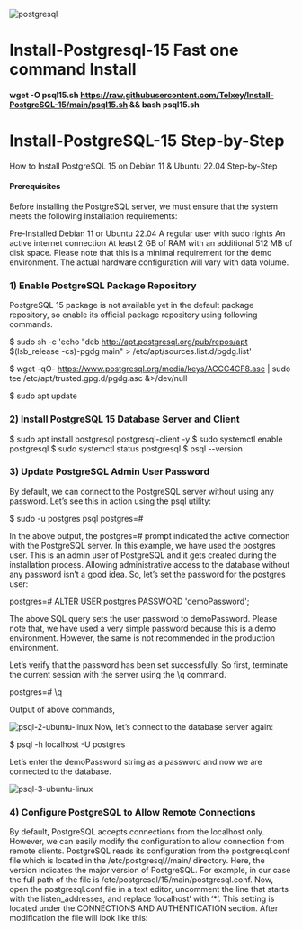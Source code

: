 ![postgresql](https://www.vectorlogo.zone/logos/postgresql/postgresql-horizontal.svg)

# Install-Postgresql-15 Fast one command Install

#### wget -O psql15.sh https://raw.githubusercontent.com/Telxey/Install-PostgreSQL-15/main/psql15.sh && bash psql15.sh 

# Install-PostgreSQL-15  Step-by-Step
How to Install PostgreSQL 15 on Debian  11 &amp; Ubuntu 22.04 Step-by-Step

#### Prerequisites

Before installing the PostgreSQL server, we must ensure that the system meets the following installation requirements:

Pre-Installed Debian 11 or Ubuntu 22.04
A regular user with sudo rights
An active internet connection
At least 2 GB of RAM with an additional 512 MB of disk space. Please note that this is a minimal requirement for the demo environment. The actual      hardware configuration will vary with data volume.

### 1) Enable PostgreSQL Package Repository

PostgreSQL 15 package is not available yet in the default package repository, so enable its official package repository using following commands.

$ sudo sh -c 'echo "deb http://apt.postgresql.org/pub/repos/apt $(lsb_release -cs)-pgdg main" > /etc/apt/sources.list.d/pgdg.list'

$ wget -qO- https://www.postgresql.org/media/keys/ACCC4CF8.asc | sudo tee /etc/apt/trusted.gpg.d/pgdg.asc &>/dev/null

$ sudo apt update

### 2) Install PostgreSQL 15 Database Server and Client

$ sudo apt install postgresql postgresql-client -y
$ sudo systemctl enable postgresql
$ sudo systemctl status postgresql
$ psql --version

### 3) Update PostgreSQL Admin User Password

By default, we can connect to the PostgreSQL server without using any password. Let’s see this in action using the psql utility:

$ sudo -u postgres psql
postgres=#

In the above output, the postgres=#  prompt indicated the active connection with the PostgreSQL server.
In this example, we have used the postgres user. This is an admin user of PostgreSQL and it gets created during the installation process.
Allowing administrative access to the database without any password isn’t a good idea. So, let’s set the password for the postgres user:

postgres=# ALTER USER postgres PASSWORD 'demoPassword';

The above SQL query sets the user password to demoPassword. Please note that, we have used a very simple password because this is a demo environment. However, the same is not recommended in the production environment.

Let’s verify that the password has been set successfully. So first, terminate the current session with the server using the \q command.

postgres=# \q

Output of above commands,

![psql-2-ubuntu-linux](https://user-images.githubusercontent.com/131807761/235006878-aea04791-1ecc-4fc6-9c0f-ce8084f2ef68.png)
Now, let’s connect to the database server again:

$ psql -h localhost -U postgres

Let’s enter the demoPassword string as a password and now we are connected to the database.

![psql-3-ubuntu-linux](https://user-images.githubusercontent.com/131807761/235006700-b30bca38-914e-4f19-a056-1a002fcc7975.png)


### 4) Configure PostgreSQL to Allow Remote Connections

By default, PostgreSQL accepts connections from the localhost only. However, we can easily modify the configuration to allow connection from remote clients.
PostgreSQL reads its configuration from the postgresql.conf file which is located in the /etc/postgresql/<version>/main/ directory. Here, the version indicates the major version of PostgreSQL.
For example, in our case the full path of the file is /etc/postgresql/15/main/postgresql.conf.
Now, open the postgresql.conf file in a text editor, uncomment the line that starts with the listen_addresses, and replace ‘localhost’ with ‘*’.
This setting is located under the CONNECTIONS AND AUTHENTICATION section. After modification the file will look like this:



















